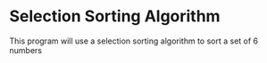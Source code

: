 # Selection Sorting Algorithm
This program will use a selection sorting algorithm to sort a set of 6 numbers
